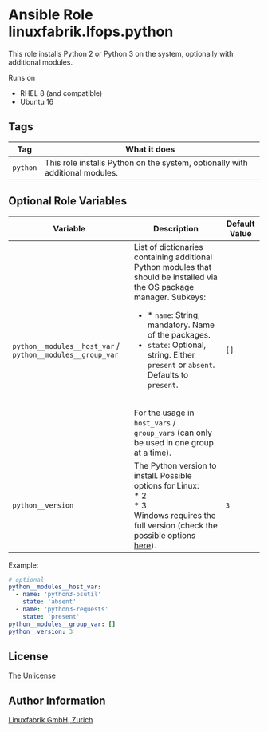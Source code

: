 # Ansible Role linuxfabrik.lfops.python

This role installs Python 2 or Python 3 on the system, optionally with additional modules.

Runs on

* RHEL 8 (and compatible)
* Ubuntu 16


## Tags

| Tag      | What it does                                                                 |
| ---      | ------------                                                                 |
| `python` | This role installs Python on the system, optionally with additional modules. |


## Optional Role Variables

| Variable | Description | Default Value |
| -------- | ----------- | ------------- |
| `python__modules__host_var` / `python__modules__group_var` | List of dictionaries containing additional Python modules that should be installed via the OS package manager. Subkeys: <ul><li>* `name`: String, mandatory. Name of the packages.</li><li>`state`: Optional, string. Either `present` or `absent`. Defaults to `present`.</li></ul><br>For the usage in `host_vars` / `group_vars` (can only be used in one group at a time). | `[]` |
| `python__version` | The Python version to install. Possible options for Linux:<br> * 2<br> * 3<br> Windows requires the full version (check the possible options [here](https://www.python.org/ftp/python/)). | `3` |

Example:
```yaml
# optional
python__modules__host_var:
  - name: 'python3-psutil'
    state: 'absent'
  - name: 'python3-requests'
    state: 'present'
python__modules__group_var: []
python__version: 3
```


## License

[The Unlicense](https://unlicense.org/)


## Author Information

[Linuxfabrik GmbH, Zurich](https://www.linuxfabrik.ch)
